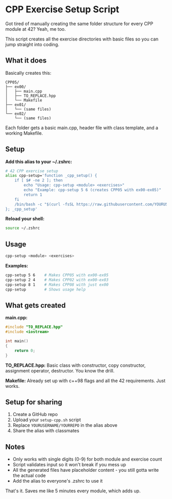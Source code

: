 # CPP Exercise Setup Script

Got tired of manually creating the same folder structure for every CPP module at 42? Yeah, me too.

This script creates all the exercise directories with basic files so you can jump straight into coding.

## What it does

Basically creates this:
```
CPP05/
├── ex00/
│   ├── main.cpp
│   ├── TO_REPLACE.hpp  
│   └── Makefile
├── ex01/
│   └── (same files)
└── ex02/
    └── (same files)
```

Each folder gets a basic main.cpp, header file with class template, and a working Makefile.

## Setup

**Add this alias to your ~/.zshrc:**
```bash
# 42 CPP exercise setup
alias cpp-setup='function _cpp_setup() { 
    if [ $# -ne 2 ]; then
        echo "Usage: cpp-setup <module> <exercises>"
        echo "Example: cpp-setup 5 6 (creates CPP05 with ex00-ex05)"
        return 1
    fi
    /bin/bash -c "$(curl -fsSL https://raw.githubusercontent.com/YOURUSERNAME/YOURREPO/main/setup-cpp.sh)" $1 $2
}; _cpp_setup'
```

**Reload your shell:**
```bash
source ~/.zshrc
```

## Usage

```bash
cpp-setup <module> <exercises>
```

**Examples:**
```bash
cpp-setup 5 6    # Makes CPP05 with ex00-ex05
cpp-setup 2 4    # Makes CPP02 with ex00-ex03  
cpp-setup 8 1    # Makes CPP08 with just ex00
cpp-setup        # Shows usage help
```

## What gets created

**main.cpp:**
```cpp
#include "TO_REPLACE.hpp"
#include <iostream>

int main()
{
    return 0;
}
```

**TO_REPLACE.hpp:**
Basic class with constructor, copy constructor, assignment operator, destructor. You know the drill.

**Makefile:**
Already set up with c++98 flags and all the 42 requirements. Just works.

## Setup for sharing

1. Create a GitHub repo
2. Upload your `setup-cpp.sh` script
3. Replace `YOURUSERNAME/YOURREPO` in the alias above
4. Share the alias with classmates

## Notes

- Only works with single digits (0-9) for both module and exercise count
- Script validates input so it won't break if you mess up
- All the generated files have placeholder content - you still gotta write the actual code
- Add the alias to everyone's .zshrc to use it

That's it. Saves me like 5 minutes every module, which adds up.
